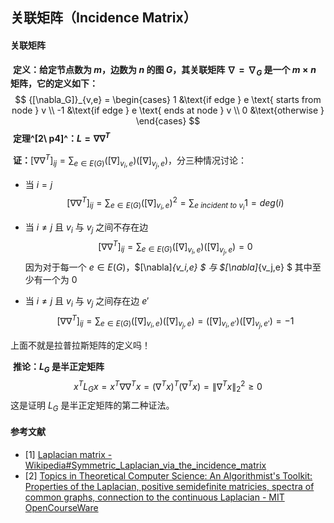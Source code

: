 ## 关联矩阵（Incidence Matrix）

#### 关联矩阵

​		**定义：给定节点数为 $m$，边数为 $n$ 的图 $G$，其关联矩阵 $\nabla=\nabla_G$ 是一个 $m\times n$ 矩阵，它的定义如下：**
$$
{[\nabla_G]}_{v,e} = \begin{cases}
   1 &\text{if edge } e \text{ starts from node } v \\
   -1 &\text{if edge } e \text{ ends at node } v \\
   0 &\text{otherwise } 
\end{cases}
$$
​		**定理^[2\ p4]^：$L=\nabla\nabla^T$**

​		**证：**$[\nabla\nabla^T]_{ij}=\sum_{e\in E(G)} \left([\nabla]_{v_i,e} \right) \left([\nabla]_{v_j,e} \right)$，分三种情况讨论：

- 当 $i=j$
    $$
    [\nabla\nabla^T]_{ij}=\sum_{e \in E(G)} \left([\nabla]_{v_i,e} \right)^2=\sum_{e\ incident\ to\ v_i} 1=deg(i)
    $$

- 当 $i\neq j$ 且 $v_i$ 与 $v_j$ 之间不存在边
    $$
    [\nabla\nabla^T]_{ij}=\sum_{e\in E(G)} \left([\nabla]_{v_i,e} \right) \left([\nabla]_{v_j,e} \right)=0
    $$
    因为对于每一个 $e\in E(G)$，$[\nabla]_{v_i,e}  $ 与 $[\nabla]_{v_j,e} $ 其中至少有一个为 $0$

- 当 $i\neq j$ 且 $v_i$ 与 $v_j$ 之间存在边 $e'$
    $$
    [\nabla\nabla^T]_{ij}=\sum_{e\in E(G)} \left([\nabla]_{v_i,e} \right) \left([\nabla]_{v_j,e} \right)
    =\left([\nabla]_{v_i,e'} \right) \left([\nabla]_{v_j,e'} \right) = -1
    $$

上面不就是拉普拉斯矩阵的定义吗！

​		**推论：$L_G$ 是半正定矩阵** 
$$
x^TL_Gx=x^T\nabla\nabla^Tx = (\nabla^Tx)^T(\nabla^Tx)=\|\nabla^Tx\|_2^2\geqslant0
$$
这是证明 $L_G$ 是半正定矩阵的第二种证法。

#### 参考文献

- [1] [Laplacian matrix - Wikipedia#Symmetric_Laplacian_via_the_incidence_matrix](https://en.wikipedia.org/wiki/Laplacian_matrix#Symmetric_Laplacian_via_the_incidence_matrix)
- [2] [Topics in Theoretical Computer Science: An Algorithmist's Toolkit: Properties of the Laplacian, positive semidefinite matricies, spectra of common graphs, connection to the continuous Laplacian - MIT OpenCourseWare](https://ocw.mit.edu/courses/mathematics/18-409-topics-in-theoretical-computer-science-an-algorithmists-toolkit-fall-2009/lecture-notes/MIT18_409F09_scribe2.pdf)

